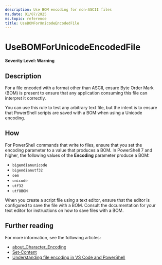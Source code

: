 ```yaml
---
description: Use BOM encoding for non-ASCII files
ms.date: 01/07/2025
ms.topic: reference
title: UseBOMForUnicodeEncodedFile
---
```

# UseBOMForUnicodeEncodedFile

**Severity Level: Warning**

## Description

For a file encoded with a format other than ASCII, ensure Byte Order Mark (BOM) is present to ensure
that any application consuming this file can interpret it correctly.

You can use this rule to test any arbitrary text file, but the intent is to ensure that PowerShell
scripts are saved with a BOM when using a Unicode encoding.

## How

For PowerShell commands that write to files, ensure that you set the encoding parameter to a value
that produces a BOM. In PowerShell 7 and higher, the following values of the **Encoding** parameter
produce a BOM:

- `bigendianunicode`
- `bigendianutf32`
- `oem`
- `unicode`
- `utf32`
- `utf8BOM`

When you create a script file using a text editor, ensure that the editor is configured to save the
file with a BOM. Consult the documentation for your text editor for instructions on how to save
files with a BOM.

## Further reading

For more information, see the following articles:

- [about_Character_Encoding](https://learn.microsoft.com/powershell/module/microsoft.powershell.core/about/about_character_encoding)
- [Set-Content](https://learn.microsoft.com/powershell/module/microsoft.powershell.management/set-content)
- [Understanding file encoding in VS Code and PowerShell](https://learn.microsoft.com/powershell/scripting/dev-cross-plat/vscode/understanding-file-encoding)
